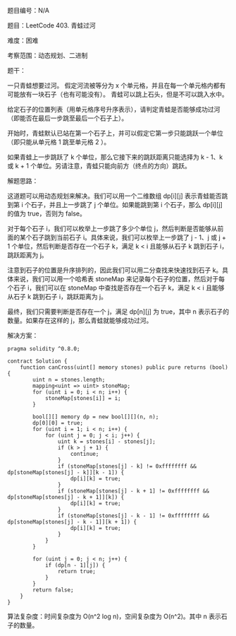 题目编号：N/A

题目：LeetCode 403. 青蛙过河

难度：困难

考察范围：动态规划、二进制

题干：

一只青蛙想要过河。 假定河流被等分为 x 个单元格，并且在每一个单元格内都有可能放有一块石子（也有可能没有）。 青蛙可以跳上石头，但是不可以跳入水中。

给定石子的位置列表（用单元格序号升序表示），请判定青蛙是否能够成功过河（即能否在最后一步跳至最后一个石子上）。

开始时，青蛙默认已站在第一个石子上，并可以假定它第一步只能跳跃一个单位（即只能从单元格 1 跳至单元格 2 ）。

如果青蛙上一步跳跃了 k 个单位，那么它接下来的跳跃距离只能选择为 k - 1、k 或 k + 1 个单位。另请注意，青蛙只能向前方（终点的方向）跳跃。

解题思路：

这道题可以用动态规划来解决。我们可以用一个二维数组 dp[i][j] 表示青蛙能否跳到第 i 个石子，并且上一步跳了 j 个单位。如果能跳到第 i 个石子，那么 dp[i][j] 的值为 true，否则为 false。

对于每个石子 i，我们可以枚举上一步跳了多少个单位 j，然后判断是否能够从前面的某个石子跳到当前石子 i。具体来说，我们可以枚举上一步跳了 j - 1、j 或 j + 1 个单位，然后判断是否存在一个石子 k，满足 k < i 且能够从石子 k 跳到石子 i，跳跃距离为 j。

注意到石子的位置是升序排列的，因此我们可以用二分查找来快速找到石子 k。具体来说，我们可以用一个哈希表 stoneMap 来记录每个石子的位置，然后对于每个石子 i，我们可以在 stoneMap 中查找是否存在一个石子 k，满足 k < i 且能够从石子 k 跳到石子 i，跳跃距离为 j。

最终，我们只需要判断是否存在一个 j，满足 dp[n][j] 为 true，其中 n 表示石子的数量。如果存在这样的 j，那么青蛙就能够成功过河。

解决方案：

```solidity
pragma solidity ^0.8.0;

contract Solution {
    function canCross(uint[] memory stones) public pure returns (bool) {
        uint n = stones.length;
        mapping<uint => uint> stoneMap;
        for (uint i = 0; i < n; i++) {
            stoneMap[stones[i]] = i;
        }

        bool[][] memory dp = new bool[][](n, n);
        dp[0][0] = true;
        for (uint i = 1; i < n; i++) {
            for (uint j = 0; j < i; j++) {
                uint k = stones[i] - stones[j];
                if (k > j + 1) {
                    continue;
                }
                if (stoneMap[stones[j] - k] != 0xffffffff && dp[stoneMap[stones[j] - k]][k - 1]) {
                    dp[i][k] = true;
                }
                if (stoneMap[stones[j] - k + 1] != 0xffffffff && dp[stoneMap[stones[j] - k + 1]][k]) {
                    dp[i][k] = true;
                }
                if (stoneMap[stones[j] - k - 1] != 0xffffffff && dp[stoneMap[stones[j] - k - 1]][k + 1]) {
                    dp[i][k] = true;
                }
            }
        }

        for (uint j = 0; j < n; j++) {
            if (dp[n - 1][j]) {
                return true;
            }
        }
        return false;
    }
}
```

算法复杂度：时间复杂度为 O(n^2 log n)，空间复杂度为 O(n^2)。其中 n 表示石子的数量。
